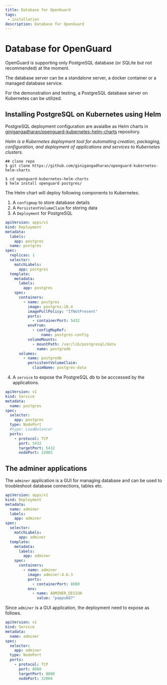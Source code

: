 ```yaml
---
title: Database for OpenGuard
tags:
 - installation
description: Database for OpenGuard
---
```

# Database for OpenGuard 

OpenGuard is supporting only PostgreSQL database (or SQLite but not recommended) at the moment.

The database server can be a standalone server, a docker container or a managed database service.

For the demonstration and testing, a PostgreSQL database server on Kubernetes can be utilized.

## Installing PostgreSQL on Kubernetes using Helm

PostgreSQL deployment configuration are avaialbe as Helm charts in [ginigangadharan/openguard-kubernetes-helm-charts](https://github.com/ginigangadharan/openguard-kubernetes-helm-charts) repository.

*Helm is a Kubernetes deployment tool for automating creation, packaging, configuration, and deployment of applications and services to Kubernetes clusters.*

```shell
## clone repo
$ git clone https://github.com/ginigangadharan/openguard-kubernetes-helm-charts

$ cd openguard-kubernetes-helm-charts
$ helm install openguard postgres/
```

The Helm chart will deploy following components to Kubernetes.

1. A `configmap` to store database details
2. A `PersistentVolumeClaim` for storing data
3. A `Deployment` for PostgreSQL 

```yaml
apiVersion: apps/v1
kind: Deployment
metadata:
  labels:
    app: postgres
  name: postgres
spec:
  replicas: 1
  selector:
    matchLabels:
      app: postgres
  template:
    metadata:
      labels:
        app: postgres
    spec:
      containers:
        - name: postgres
          image: postgres:10.4
          imagePullPolicy: "IfNotPresent"
          ports:
            - containerPort: 5432
          envFrom:
            - configMapRef:
                name: postgres-config
          volumeMounts:
            - mountPath: /var/lib/postgresql/data
              name: postgredb
      volumes:
        - name: postgredb
          persistentVolumeClaim:
            claimName: postgres-data
```

4. A `service` to expose the PostgreSQL db to be acccessed by the applications.

```yaml
apiVersion: v1
kind: Service
metadata:
  name: postgres
spec:
  selector:
    app: postgres
  type: NodePort
  #type: LoadBalancer
  ports:
    - protocol: TCP
      port: 5432
      targetPort: 5432
      nodePort: 32003
```

## The adminer applications

The `adminer` application is a GUI for managing database and can be used to troubleshoot database connections, tables etc.

```yaml
apiVersion: apps/v1
kind: Deployment
metadata:
  name: adminer
  labels:
    app: adminer
spec:
  selector:
    matchLabels:
      app: adminer
  template:
    metadata:
      labels:
        app: adminer
    spec:
      containers:
        - name: adminer
          image: adminer:4.6.3
          ports:
            - containerPort: 8080
          env:
            - name: ADMINER_DESIGN
              value: "pappu687"
```

Since `adminer` is a GUI application, the deployment need to expose as follows.

```yaml
apiVersion: v1
kind: Service
metadata:
  name: adminer
spec:
  selector:
    app: adminer
  type: NodePort
  ports:
    - protocol: TCP
      port: 8080
      targetPort: 8080
      nodePort: 32004
```